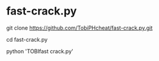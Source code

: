# fast-crack.py 

git clone https://github.com/TobiPHcheat/fast-crack.py.git 

cd fast-crack.py 

python 'TOBIfast crack.py'
